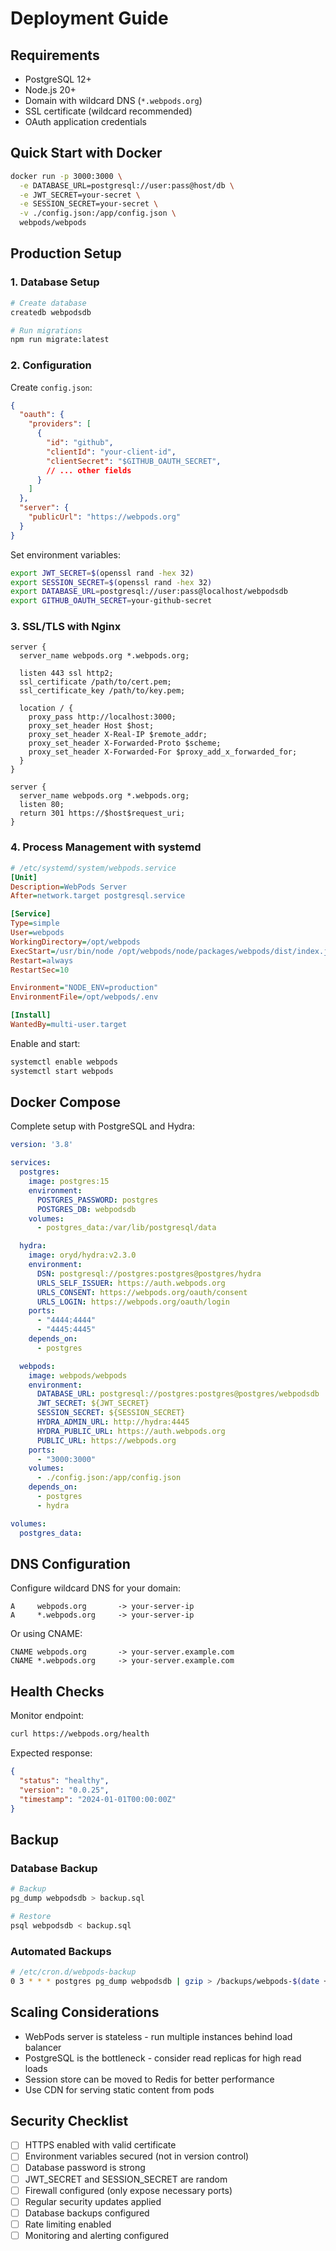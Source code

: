 # Deployment Guide

## Requirements

- PostgreSQL 12+
- Node.js 20+
- Domain with wildcard DNS (`*.webpods.org`)
- SSL certificate (wildcard recommended)
- OAuth application credentials

## Quick Start with Docker

```bash
docker run -p 3000:3000 \
  -e DATABASE_URL=postgresql://user:pass@host/db \
  -e JWT_SECRET=your-secret \
  -e SESSION_SECRET=your-secret \
  -v ./config.json:/app/config.json \
  webpods/webpods
```

## Production Setup

### 1. Database Setup

```bash
# Create database
createdb webpodsdb

# Run migrations
npm run migrate:latest
```

### 2. Configuration

Create `config.json`:
```json
{
  "oauth": {
    "providers": [
      {
        "id": "github",
        "clientId": "your-client-id",
        "clientSecret": "$GITHUB_OAUTH_SECRET",
        // ... other fields
      }
    ]
  },
  "server": {
    "publicUrl": "https://webpods.org"
  }
}
```

Set environment variables:
```bash
export JWT_SECRET=$(openssl rand -hex 32)
export SESSION_SECRET=$(openssl rand -hex 32)
export DATABASE_URL=postgresql://user:pass@localhost/webpodsdb
export GITHUB_OAUTH_SECRET=your-github-secret
```

### 3. SSL/TLS with Nginx

```nginx
server {
  server_name webpods.org *.webpods.org;
  
  listen 443 ssl http2;
  ssl_certificate /path/to/cert.pem;
  ssl_certificate_key /path/to/key.pem;

  location / {
    proxy_pass http://localhost:3000;
    proxy_set_header Host $host;
    proxy_set_header X-Real-IP $remote_addr;
    proxy_set_header X-Forwarded-Proto $scheme;
    proxy_set_header X-Forwarded-For $proxy_add_x_forwarded_for;
  }
}

server {
  server_name webpods.org *.webpods.org;
  listen 80;
  return 301 https://$host$request_uri;
}
```

### 4. Process Management with systemd

```ini
# /etc/systemd/system/webpods.service
[Unit]
Description=WebPods Server
After=network.target postgresql.service

[Service]
Type=simple
User=webpods
WorkingDirectory=/opt/webpods
ExecStart=/usr/bin/node /opt/webpods/node/packages/webpods/dist/index.js
Restart=always
RestartSec=10

Environment="NODE_ENV=production"
EnvironmentFile=/opt/webpods/.env

[Install]
WantedBy=multi-user.target
```

Enable and start:
```bash
systemctl enable webpods
systemctl start webpods
```

## Docker Compose

Complete setup with PostgreSQL and Hydra:

```yaml
version: '3.8'

services:
  postgres:
    image: postgres:15
    environment:
      POSTGRES_PASSWORD: postgres
      POSTGRES_DB: webpodsdb
    volumes:
      - postgres_data:/var/lib/postgresql/data

  hydra:
    image: oryd/hydra:v2.3.0
    environment:
      DSN: postgresql://postgres:postgres@postgres/hydra
      URLS_SELF_ISSUER: https://auth.webpods.org
      URLS_CONSENT: https://webpods.org/oauth/consent
      URLS_LOGIN: https://webpods.org/oauth/login
    ports:
      - "4444:4444"
      - "4445:4445"
    depends_on:
      - postgres

  webpods:
    image: webpods/webpods
    environment:
      DATABASE_URL: postgresql://postgres:postgres@postgres/webpodsdb
      JWT_SECRET: ${JWT_SECRET}
      SESSION_SECRET: ${SESSION_SECRET}
      HYDRA_ADMIN_URL: http://hydra:4445
      HYDRA_PUBLIC_URL: https://auth.webpods.org
      PUBLIC_URL: https://webpods.org
    ports:
      - "3000:3000"
    volumes:
      - ./config.json:/app/config.json
    depends_on:
      - postgres
      - hydra

volumes:
  postgres_data:
```

## DNS Configuration

Configure wildcard DNS for your domain:

```
A     webpods.org       -> your-server-ip
A     *.webpods.org     -> your-server-ip
```

Or using CNAME:
```
CNAME webpods.org       -> your-server.example.com
CNAME *.webpods.org     -> your-server.example.com
```

## Health Checks

Monitor endpoint:
```bash
curl https://webpods.org/health
```

Expected response:
```json
{
  "status": "healthy",
  "version": "0.0.25",
  "timestamp": "2024-01-01T00:00:00Z"
}
```

## Backup

### Database Backup

```bash
# Backup
pg_dump webpodsdb > backup.sql

# Restore
psql webpodsdb < backup.sql
```

### Automated Backups

```bash
# /etc/cron.d/webpods-backup
0 3 * * * postgres pg_dump webpodsdb | gzip > /backups/webpods-$(date +\%Y\%m\%d).sql.gz
```

## Scaling Considerations

- WebPods server is stateless - run multiple instances behind load balancer
- PostgreSQL is the bottleneck - consider read replicas for high read loads
- Session store can be moved to Redis for better performance
- Use CDN for serving static content from pods

## Security Checklist

- [ ] HTTPS enabled with valid certificate
- [ ] Environment variables secured (not in version control)
- [ ] Database password is strong
- [ ] JWT_SECRET and SESSION_SECRET are random
- [ ] Firewall configured (only expose necessary ports)
- [ ] Regular security updates applied
- [ ] Database backups configured
- [ ] Rate limiting enabled
- [ ] Monitoring and alerting configured